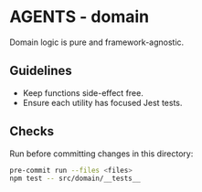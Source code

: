# AGENTS - domain

Domain logic is pure and framework-agnostic.

## Guidelines
- Keep functions side-effect free.
- Ensure each utility has focused Jest tests.

## Checks
Run before committing changes in this directory:

```bash
pre-commit run --files <files>
npm test -- src/domain/__tests__
```
